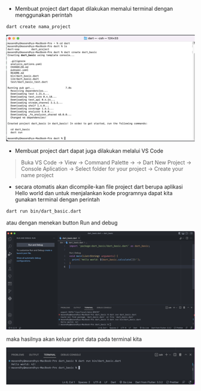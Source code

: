 - Membuat project dart dapat dilakukan memalui terminal dengan menggunakan perintah

```zsh
dart create nama_project
```

![The Dart Basic](images/dart_basic.png)

- Membuat project dart dapat juga dilakukan melalui VS Code

> Buka VS Code -> View -> Command Palette -> -> Dart New Project -> Console Aplication -> Select folder for your project -> Create your name project

- secara otomatis akan dicompile-kan file project dart berupa aplikasi Hello world dan untuk menjalankan kode programnya dapat kita gunakan terminal dengan perintah

```zsh
dart run bin/dart_basic.dart
```

atau dengan menekan button Run and debug

![The Run Debug](images/debug.png)

maka hasilnya akan keluar print data pada terminal kita

![The Run Dart](images/run_dart.png)
